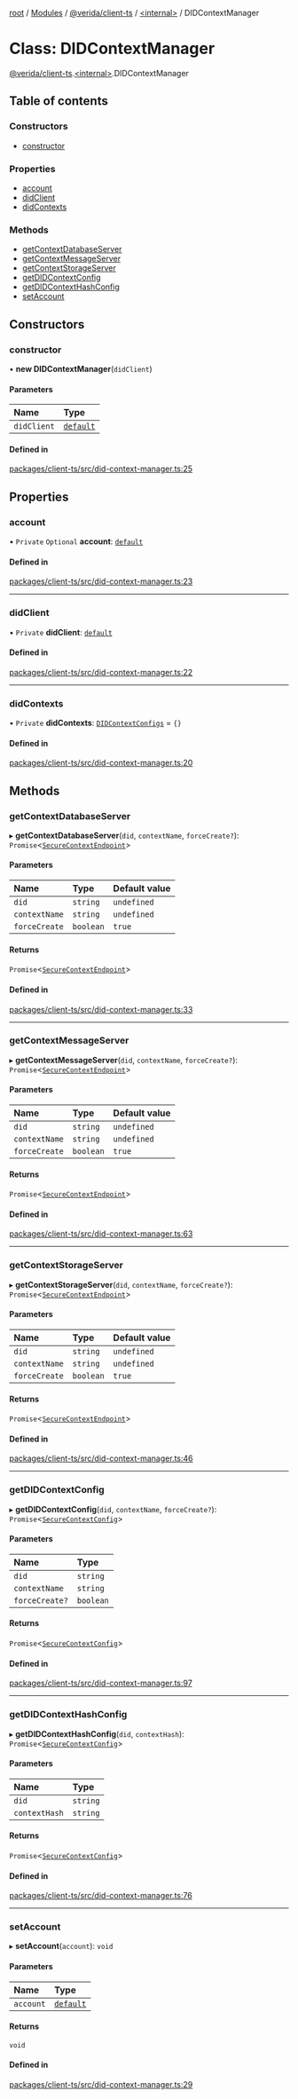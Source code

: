 [root](../README.md) / [Modules](../modules.md) / [@verida/client-ts](../modules/verida_client_ts.md) / [<internal\>](../modules/verida_client_ts._internal_.md) / DIDContextManager

# Class: DIDContextManager

[@verida/client-ts](../modules/verida_client_ts.md).[<internal\>](../modules/verida_client_ts._internal_.md).DIDContextManager

## Table of contents

### Constructors

- [constructor](verida_client_ts._internal_.DIDContextManager.md#constructor)

### Properties

- [account](verida_client_ts._internal_.DIDContextManager.md#account)
- [didClient](verida_client_ts._internal_.DIDContextManager.md#didclient)
- [didContexts](verida_client_ts._internal_.DIDContextManager.md#didcontexts)

### Methods

- [getContextDatabaseServer](verida_client_ts._internal_.DIDContextManager.md#getcontextdatabaseserver)
- [getContextMessageServer](verida_client_ts._internal_.DIDContextManager.md#getcontextmessageserver)
- [getContextStorageServer](verida_client_ts._internal_.DIDContextManager.md#getcontextstorageserver)
- [getDIDContextConfig](verida_client_ts._internal_.DIDContextManager.md#getdidcontextconfig)
- [getDIDContextHashConfig](verida_client_ts._internal_.DIDContextManager.md#getdidcontexthashconfig)
- [setAccount](verida_client_ts._internal_.DIDContextManager.md#setaccount)

## Constructors

### constructor

• **new DIDContextManager**(`didClient`)

#### Parameters

| Name | Type |
| :------ | :------ |
| `didClient` | [`default`](verida_client_ts._internal_.default.md) |

#### Defined in

[packages/client-ts/src/did-context-manager.ts:25](https://github.com/verida/verida-js/blob/039856c/packages/client-ts/src/did-context-manager.ts#L25)

## Properties

### account

• `Private` `Optional` **account**: [`default`](verida_client_ts._internal_.default-1.md)

#### Defined in

[packages/client-ts/src/did-context-manager.ts:23](https://github.com/verida/verida-js/blob/039856c/packages/client-ts/src/did-context-manager.ts#L23)

___

### didClient

• `Private` **didClient**: [`default`](verida_client_ts._internal_.default.md)

#### Defined in

[packages/client-ts/src/did-context-manager.ts:22](https://github.com/verida/verida-js/blob/039856c/packages/client-ts/src/did-context-manager.ts#L22)

___

### didContexts

• `Private` **didContexts**: [`DIDContextConfigs`](../interfaces/verida_client_ts._internal_.DIDContextConfigs.md) = `{}`

#### Defined in

[packages/client-ts/src/did-context-manager.ts:20](https://github.com/verida/verida-js/blob/039856c/packages/client-ts/src/did-context-manager.ts#L20)

## Methods

### getContextDatabaseServer

▸ **getContextDatabaseServer**(`did`, `contextName`, `forceCreate?`): `Promise`<[`SecureContextEndpoint`](../interfaces/verida_client_ts._internal_.SecureContextEndpoint.md)\>

#### Parameters

| Name | Type | Default value |
| :------ | :------ | :------ |
| `did` | `string` | `undefined` |
| `contextName` | `string` | `undefined` |
| `forceCreate` | `boolean` | `true` |

#### Returns

`Promise`<[`SecureContextEndpoint`](../interfaces/verida_client_ts._internal_.SecureContextEndpoint.md)\>

#### Defined in

[packages/client-ts/src/did-context-manager.ts:33](https://github.com/verida/verida-js/blob/039856c/packages/client-ts/src/did-context-manager.ts#L33)

___

### getContextMessageServer

▸ **getContextMessageServer**(`did`, `contextName`, `forceCreate?`): `Promise`<[`SecureContextEndpoint`](../interfaces/verida_client_ts._internal_.SecureContextEndpoint.md)\>

#### Parameters

| Name | Type | Default value |
| :------ | :------ | :------ |
| `did` | `string` | `undefined` |
| `contextName` | `string` | `undefined` |
| `forceCreate` | `boolean` | `true` |

#### Returns

`Promise`<[`SecureContextEndpoint`](../interfaces/verida_client_ts._internal_.SecureContextEndpoint.md)\>

#### Defined in

[packages/client-ts/src/did-context-manager.ts:63](https://github.com/verida/verida-js/blob/039856c/packages/client-ts/src/did-context-manager.ts#L63)

___

### getContextStorageServer

▸ **getContextStorageServer**(`did`, `contextName`, `forceCreate?`): `Promise`<[`SecureContextEndpoint`](../interfaces/verida_client_ts._internal_.SecureContextEndpoint.md)\>

#### Parameters

| Name | Type | Default value |
| :------ | :------ | :------ |
| `did` | `string` | `undefined` |
| `contextName` | `string` | `undefined` |
| `forceCreate` | `boolean` | `true` |

#### Returns

`Promise`<[`SecureContextEndpoint`](../interfaces/verida_client_ts._internal_.SecureContextEndpoint.md)\>

#### Defined in

[packages/client-ts/src/did-context-manager.ts:46](https://github.com/verida/verida-js/blob/039856c/packages/client-ts/src/did-context-manager.ts#L46)

___

### getDIDContextConfig

▸ **getDIDContextConfig**(`did`, `contextName`, `forceCreate?`): `Promise`<[`SecureContextConfig`](../interfaces/verida_client_ts._internal_.SecureContextConfig.md)\>

#### Parameters

| Name | Type |
| :------ | :------ |
| `did` | `string` |
| `contextName` | `string` |
| `forceCreate?` | `boolean` |

#### Returns

`Promise`<[`SecureContextConfig`](../interfaces/verida_client_ts._internal_.SecureContextConfig.md)\>

#### Defined in

[packages/client-ts/src/did-context-manager.ts:97](https://github.com/verida/verida-js/blob/039856c/packages/client-ts/src/did-context-manager.ts#L97)

___

### getDIDContextHashConfig

▸ **getDIDContextHashConfig**(`did`, `contextHash`): `Promise`<[`SecureContextConfig`](../interfaces/verida_client_ts._internal_.SecureContextConfig.md)\>

#### Parameters

| Name | Type |
| :------ | :------ |
| `did` | `string` |
| `contextHash` | `string` |

#### Returns

`Promise`<[`SecureContextConfig`](../interfaces/verida_client_ts._internal_.SecureContextConfig.md)\>

#### Defined in

[packages/client-ts/src/did-context-manager.ts:76](https://github.com/verida/verida-js/blob/039856c/packages/client-ts/src/did-context-manager.ts#L76)

___

### setAccount

▸ **setAccount**(`account`): `void`

#### Parameters

| Name | Type |
| :------ | :------ |
| `account` | [`default`](verida_client_ts._internal_.default-1.md) |

#### Returns

`void`

#### Defined in

[packages/client-ts/src/did-context-manager.ts:29](https://github.com/verida/verida-js/blob/039856c/packages/client-ts/src/did-context-manager.ts#L29)
